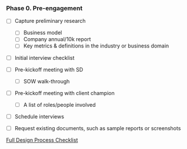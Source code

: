 ### Phase 0. Pre-engagement 

- [ ] Capture preliminary research
  - [ ] Business model
  - [ ] Company annual/10k report
  - [ ] Key metrics & definitions in the industry or business domain
- [ ] Initial interview checklist
- [ ] Pre-kickoff meeting with SD
  - [ ] SOW walk-through
- [ ] Pre-kickoff meeting with client champion
  - [ ] A list of roles/people involved
- [ ] Schedule interviews
- [ ] Request existing documents, such as sample reports or screenshots


[Full Design Process Checklist](https://github.com/axisgroup/design-process/blob/master/Design%20Process%20Checklist.md)
